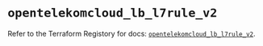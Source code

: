 # `opentelekomcloud_lb_l7rule_v2`

Refer to the Terraform Registory for docs: [`opentelekomcloud_lb_l7rule_v2`](https://www.terraform.io/docs/providers/opentelekomcloud/r/lb_l7rule_v2).
